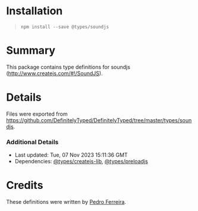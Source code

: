 # Installation
> `npm install --save @types/soundjs`

# Summary
This package contains type definitions for soundjs (http://www.createjs.com/#!/SoundJS).

# Details
Files were exported from https://github.com/DefinitelyTyped/DefinitelyTyped/tree/master/types/soundjs.

### Additional Details
 * Last updated: Tue, 07 Nov 2023 15:11:36 GMT
 * Dependencies: [@types/createjs-lib](https://npmjs.com/package/@types/createjs-lib), [@types/preloadjs](https://npmjs.com/package/@types/preloadjs)

# Credits
These definitions were written by [Pedro Ferreira](https://bitbucket.org/drk4).
